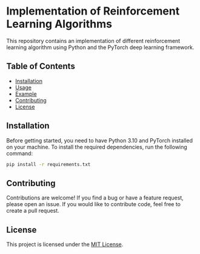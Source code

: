 # Implementation of Reinforcement Learning Algorithms

This repository contains an implementation of different reinforcement learning algorithm using Python and the PyTorch deep learning framework.

## Table of Contents

- [Installation](#installation)
- [Usage](#usage)
- [Example](#example)
- [Contributing](#contributing)
- [License](#license)

## Installation

Before getting started, you need to have Python 3.10 and PyTorch installed on your machine. To install the required dependencies, run the following command:

```bash
pip install -r requirements.txt
```

## Contributing

Contributions are welcome! If you find a bug or have a feature request, please open an issue. If you would like to contribute code, feel free to create a pull request.

## License

This project is licensed under the [MIT License](LICENSE).
